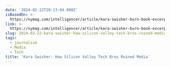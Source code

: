 ```yaml
---
date: '2024-02-22T20:13:04.000Z'
isBasedOn: >-
  https://nymag.com/intelligencer/article/kara-swisher-burn-book-excerpt-silicon-valley-media.html
link: >-
  https://nymag.com/intelligencer/article/kara-swisher-burn-book-excerpt-silicon-valley-media.html
slug: 2024-02-22-kara-swisher-how-silicon-valley-tech-bros-ruined-media
tags:
  - journalism
  - Media
  - Tech
title: 'Kara Swisher: How Silicon Valley Tech Bros Ruined Media'
---
```


